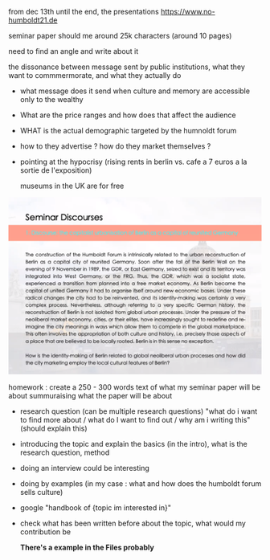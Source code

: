 from dec 13th until the end, the presentations
https://www.no-humboldt21.de

seminar paper should me around 25k characters (around 10 pages)

need to find an angle and write about it

the dissonance between message sent by public institutions, what they want to commmermorate, and what they actually do

- what message does it send when culture and memory are accessible only to the wealthy
- What are the price ranges and how does that affect the audience
- WHAT is the actual demographic targeted by the humnoldt forum
- how to they advertise ? how do they market themselves ?
- pointing at the hypocrisy (rising rents in berlin vs. cafe a 7 euros a la sortie de l'exposition)

  museums in the UK are for free

![img](Screenshot_2021-10-11_142158.png)

homework :
create a 250 - 300 words text of what my seminar paper will be about
summuraising what the paper will be about

- research question (can be multiple research questions)
  "what do i want to find more about / what do I want to find out / why am i writing this" (should explain this)
- introducing the topic and explain the basics (in the intro), what is the research question, method
- doing an interview could be interesting
- doing by examples (in my case : what and how does the humboldt forum sells culture)
- google "handbook of {topic im interested in}"
- check what has been written before about the topic, what would my contribution be


  **There's a example in the Files probably**
